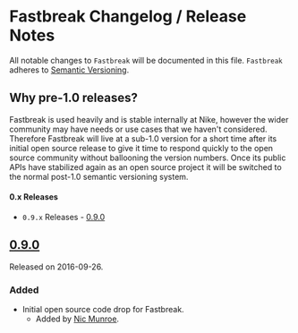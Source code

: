# Fastbreak Changelog / Release Notes

All notable changes to `Fastbreak` will be documented in this file. `Fastbreak` adheres to [Semantic Versioning](http://semver.org/).

## Why pre-1.0 releases?

Fastbreak is used heavily and is stable internally at Nike, however the wider community may have needs or use cases that we haven't considered. Therefore Fastbreak will live at a sub-1.0 version for a short time after its initial open source release to give it time to respond quickly to the open source community without ballooning the version numbers. Once its public APIs have stabilized again as an open source project it will be switched to the normal post-1.0 semantic versioning system.

#### 0.x Releases

- `0.9.x` Releases - [0.9.0](#090)

## [0.9.0](https://github.com/Nike-Inc/fastbreak/releases/tag/fastbreak-v0.9.0)

Released on 2016-09-26.

### Added

- Initial open source code drop for Fastbreak.
	- Added by [Nic Munroe][contrib_nicmunroe].
	

[contrib_nicmunroe]: https://github.com/nicmunroe

